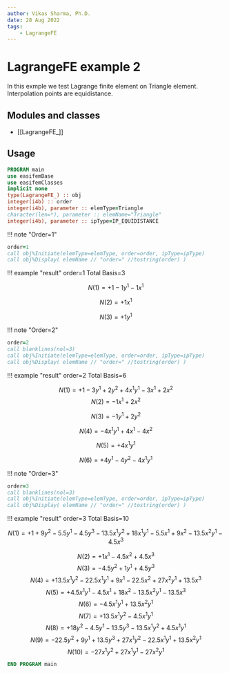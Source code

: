 ```yaml
---
author: Vikas Sharma, Ph.D.
date: 28 Aug 2022
tags:
    - LagrangeFE
---
```


# LagrangeFE example 2

In this exmple we test Lagrange finite element on Triangle element.
Interpolation points are equidistance.

## Modules and classes

- [[LagrangeFE_]]

## Usage

```fortran
PROGRAM main
use easifemBase
use easifemClasses
implicit none
type(LagrangeFE_) :: obj
integer(i4b) :: order
integer(i4b), parameter :: elemType=Triangle
character(len=*), parameter :: elemName="Triangle"
integer(i4b), parameter :: ipType=IP_EQUIDISTANCE
```

!!! note "Order=1"

```fortran
order=1
call obj%Initiate(elemType=elemType, order=order, ipType=ipType)
call obj%Display( elemName // "order=" //tostring(order) )
```

!!! example "result"
order=1
Total Basis=3

$$
N(1)=+1-1 y^1-1x^1
$$

$$
N(2)=+1x^1
$$

$$
N(3)=+1 y^1
$$

!!! note "Order=2"

```fortran
order=2
call blanklines(nol=3)
call obj%Initiate(elemType=elemType, order=order, ipType=ipType)
call obj%Display( elemName // "order=" //tostring(order) )
```

!!! example "result"
order=2
Total Basis=6

$$
N(1)=+1-3 y^1+2 y^2+4x^1 y^1-3x^1+2x^2
$$
$$
N(2)=-1x^1+2x^2
$$

$$
N(3)=-1 y^1+2 y^2
$$

$$
N(4)=-4x^1 y^1+4x^1-4x^2
$$

$$
N(5)=+4x^1 y^1
$$

$$
N(6)=+4 y^1-4 y^2-4x^1 y^1
$$

!!! note "Order=3"

```fortran
order=3
call blanklines(nol=3)
call obj%Initiate(elemType=elemType, order=order, ipType=ipType)
call obj%Display( elemName // "order=" //tostring(order) )
```

!!! example "result"
order=3
Total Basis=10

$$
N(1)=+1+9 y^2-5.5 y^1-4.5 y^3-13.5x^1 y^2+18x^1 y^1-5.5x^1+9x^2-13.5x^2 y^1-4.5x^3
$$

$$
N(2)=+1x^1-4.5x^2+4.5x^3
$$
$$
N(3)=-4.5 y^2+1 y^1+4.5 y^3
$$
$$
N(4)=+13.5x^1 y^2-22.5x^1 y^1+9x^1-22.5x^2+27x^2 y^1+13.5x^3
$$
$$
N(5)=+4.5x^1 y^1-4.5x^1+18x^2-13.5x^2 y^1-13.5x^3
$$
$$
N(6)=-4.5x^1 y^1+13.5x^2 y^1
$$
$$
N(7)=+13.5x^1 y^2-4.5x^1 y^1
$$
$$
N(8)=+18 y^2-4.5 y^1-13.5 y^3-13.5x^1 y^2+4.5x^1 y^1
$$
$$
N(9)=-22.5 y^2+9 y^1+13.5 y^3+27x^1 y^2-22.5x^1 y^1+13.5x^2 y^1
$$
$$
N(10)=-27x^1 y^2+27x^1 y^1-27x^2 y^1
$$

```fortran
END PROGRAM main
```
